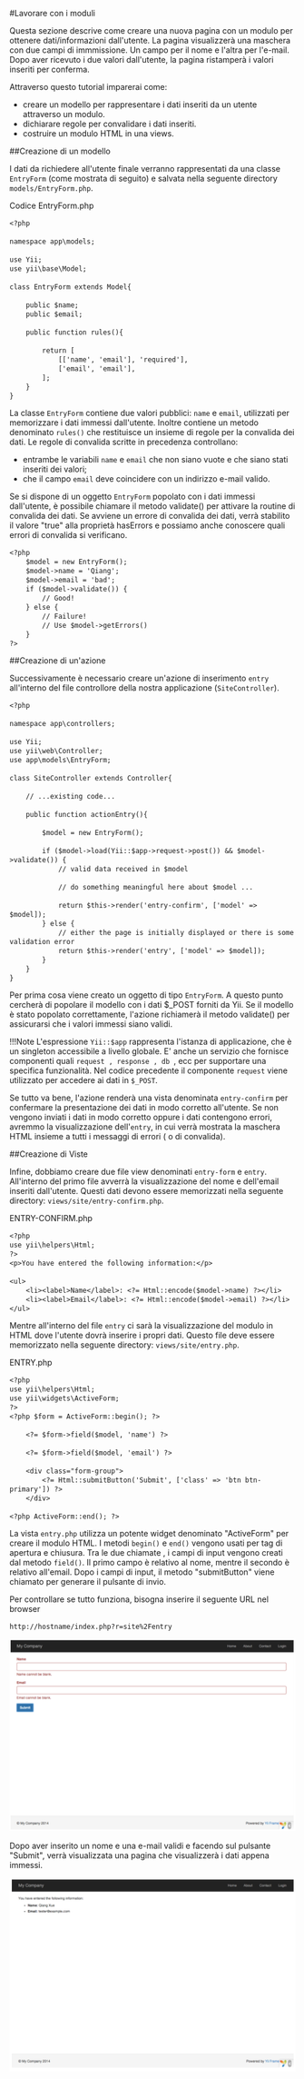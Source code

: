 #Lavorare con i moduli

Questa sezione descrive come creare una nuova pagina con un modulo per ottenere dati/informazioni dall'utente. La pagina visualizzerà una maschera con due campi di immmissione. Un campo per il nome e l'altra per l'e-mail. Dopo aver ricevuto i due valori dall'utente, la pagina ristamperà i valori inseriti per conferma.

Attraverso questo tutorial imparerai come:
- creare un modello per rappresentare i dati inseriti da un utente attraverso un modulo.
- dichiarare regole per convalidare i dati inseriti.
- costruire un modulo HTML in una views.

##Creazione di un modello


I dati da richiedere all'utente finale verranno rappresentati da una classe ```EntryForm``` (come mostrata di seguito) e salvata nella seguente directory ```models/EntryForm.php```.

Codice EntryForm.php

    <?php

    namespace app\models;

    use Yii;
    use yii\base\Model;

    class EntryForm extends Model{

        public $name;
        public $email;

        public function rules(){

            return [
                [['name', 'email'], 'required'],
                ['email', 'email'],
            ];
        }
    }

La classe ```EntryForm``` contiene due valori pubblici: ```name``` e ```email```, utilizzati per memorizzare i dati immessi dall'utente. Inoltre contiene un metodo denominato ```rules()``` che restituisce un insieme di regole per la convalida dei dati. Le regole di convalida scritte in precedenza controllano:

- entrambe le variabili ```name``` e ```email``` che non siano vuote e che siano stati inseriti dei valori;
- che il campo ```email``` deve coincidere con un indirizzo e-mail valido.

Se si dispone di un oggetto ```EntryForm``` popolato con i dati immessi dall'utente, è possibile chiamare il metodo validate() per attivare la routine di convalida dei dati. Se avviene un errore di convalida dei dati, verrà stabilito il valore "true" alla proprietà hasErrors e possiamo anche conoscere quali errori di convalida si verificano.

    <?php
        $model = new EntryForm();
        $model->name = 'Qiang';
        $model->email = 'bad';
        if ($model->validate()) {
            // Good!   
        } else {
            // Failure!
            // Use $model->getErrors()
        }
    ?>    


##Creazione di un'azione

Successivamente è necessario creare un'azione di inserimento ```entry``` all'interno del file controllore della nostra applicazione (```SiteController```).

    <?php

    namespace app\controllers;

    use Yii;
    use yii\web\Controller;
    use app\models\EntryForm;

    class SiteController extends Controller{

        // ...existing code...

        public function actionEntry(){

            $model = new EntryForm();

            if ($model->load(Yii::$app->request->post()) && $model->validate()) {
                // valid data received in $model

                // do something meaningful here about $model ...

                return $this->render('entry-confirm', ['model' => $model]);
            } else {
                // either the page is initially displayed or there is some validation error
                return $this->render('entry', ['model' => $model]);
            }
        }
    }

Per prima cosa viene creato un oggetto di tipo ```EntryForm```. A questo punto cercherà di popolare il modello con i dati $_POST forniti da Yii. Se il modello è stato popolato correttamente, l'azione richiamerà il metodo validate() per assicurarsi che i valori immessi siano validi.

!!!Note
    L'espressione ```Yii::$app``` rappresenta l'istanza di applicazione, che è un singleton accessibile a livello globale. E' anche un servizio che fornisce componenti quali ```request , response , db ```, ecc per supportare una specifica funzionalità. Nel codice precedente il componente ```request``` viene utilizzato per accedere ai dati in ```$_POST```.

Se tutto va bene, l'azione renderà una vista denominata ```entry-confirm``` per confermare la presentazione dei dati in modo corretto all'utente. Se non vengono inviati i dati in modo corretto oppure i dati contengono errori, avremmo la visualizzazione dell'```entry```, in cui verrà mostrata la maschera HTML insieme a tutti i messaggi di errori ( o di convalida).

##Creazione di Viste

Infine, dobbiamo creare due file view denominati ```entry-form``` e ```entry```. All'interno del primo file avverrà la visualizzazione del nome e dell'email inseriti dall'utente. Questi dati devono essere memorizzati nella seguente directory: ```views/site/entry-confirm.php```.

ENTRY-CONFIRM.php

    <?php
    use yii\helpers\Html;
    ?>
    <p>You have entered the following information:</p>

    <ul>
        <li><label>Name</label>: <?= Html::encode($model->name) ?></li>
        <li><label>Email</label>: <?= Html::encode($model->email) ?></li>
    </ul>

Mentre all'interno del file ```entry``` ci sarà la visualizzazione del modulo in HTML dove l'utente dovrà inserire i propri dati. Questo file deve essere memorizzato nella seguente directory: ```views/site/entry.php```.

ENTRY.php

    <?php
    use yii\helpers\Html;
    use yii\widgets\ActiveForm;
    ?>
    <?php $form = ActiveForm::begin(); ?>

        <?= $form->field($model, 'name') ?>

        <?= $form->field($model, 'email') ?>

        <div class="form-group">
            <?= Html::submitButton('Submit', ['class' => 'btn btn-primary']) ?>
        </div>

    <?php ActiveForm::end(); ?>

La vista ```entry.php``` utilizza un potente widget denominato "ActiveForm" per creare il modulo HTML. I metodi ```begin()``` e ```end()``` vengono usati per tag di apertura e chiusura. Tra le due chiamate , i campi di input vengono creati dal metodo ```field()```. Il primo campo è relativo al nome, mentre il secondo è relativo all'email. Dopo i campi di input, il metodo "submitButton" viene chiamato per generare il pulsante di invio.

Per controllare se tutto funziona, bisogna inserire il seguente URL nel browser

    http://hostname/index.php?r=site%2Fentry

![Screenshot](../img/getting-started/input_form.png)

Dopo aver inserito un nome e una e-mail validi e facendo sul pulsante "Submit", verrà visualizzata una pagina che visualizzerà i dati appena immessi.

![Screenshot](../img/getting-started/output_form.png)